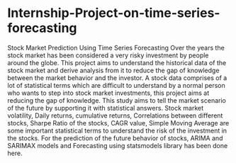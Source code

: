 # Internship-Project-on-time-series-forecasting
Stock Market Prediction Using Time Series Forecasting
Over the years the stock market has been considered a very risky investment by people around the        globe. This project aims to understand the historical data of the stock market and derive analysis from it to reduce the gap of knowledge between the market behavior and the investor. A stock data comprises of a lot of statistical terms which are difficult to understand by a normal person who wants to step into stock market investments, this project aims at reducing the gap of knowledge. This study aims to tell the market scenario of the future by supporting it with statistical answers. Stock market volatility, Daily returns, cumulative returns, Correlations between different stocks, Sharpe Ratio of the stocks, CAGR value, Simple Moving Average are some important statistical terms to understand the risk of the investment in the stocks. For the prediction of the future behavior of stocks, ARIMA and SARIMAX models and Forecasting using statsmodels library has been done here.
